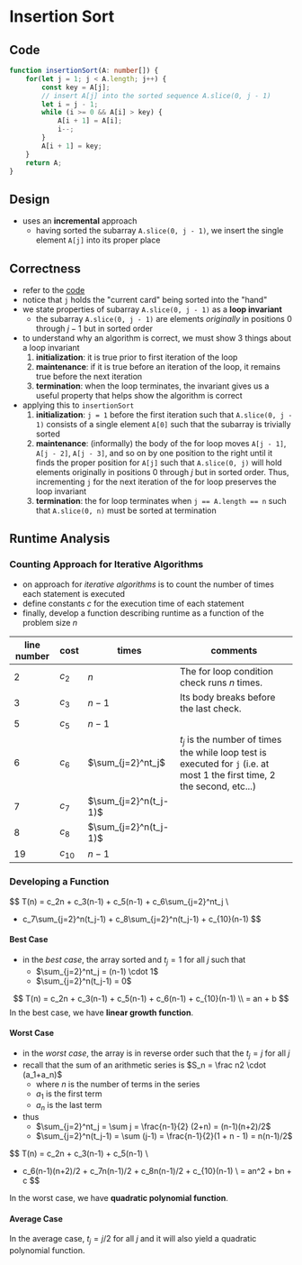 # Insertion Sort

## Code

```typescript
function insertionSort(A: number[]) {
	for(let j = 1; j < A.length; j++) {
		const key = A[j];
		// insert A[j] into the sorted sequence A.slice(0, j - 1)
		let i = j - 1;
		while (i >= 0 && A[i] > key) {
			A[i + 1] = A[i];
			i--;
		}
		A[i + 1] = key;
	}
	return A;
}
```

## Design

- uses an **incremental** approach
  - having sorted the subarray `A.slice(0, j - 1)`, we insert the single element `A[j]` into its proper place

## Correctness

- refer to the [code](#Code)
- notice that `j` holds the "current card" being sorted into the "hand"
- we state properties of subarray `A.slice(0, j - 1)` as a **loop invariant**
  - the subarray `A.slice(0, j - 1)` are elements *originally* in positions $0$ through $j-1$ but in sorted order
- to understand why an algorithm is correct, we must show 3 things about a loop invariant
  1. **initialization**: it is true prior to first iteration of the loop
  2. **maintenance**: if it is true before an iteration of the loop, it remains true before the next iteration
  3. **termination**: when the loop terminates, the invariant gives us a useful property that helps show the algorithm is correct
- applying this to `insertionSort`
  1. **initialization**: `j = 1` before the first iteration such that `A.slice(0, j - 1)` consists of a single element `A[0]` such that the subarray is trivially sorted
  2. **maintenance**: (informally) the body of the for loop moves `A[j - 1]`, `A[j - 2]`, `A[j - 3]`, and so on by one position to the right until it finds the proper position for `A[j]` such that `A.slice(0, j)` will hold elements originally in positions $0$ through $j$ but in sorted order. Thus, incrementing `j` for the next iteration of the for loop preserves the loop invariant
  3. **termination**: the for loop terminates when `j == A.length == n` such that `A.slice(0, n)` must be sorted at termination 

## Runtime Analysis

### Counting Approach for Iterative Algorithms 

- on approach for *iterative algorithms* is to count the number of times each statement is executed
- define constants $c$ for the execution time of each statement
- finally, develop a function describing runtime as a function of the problem size $n$

| line number | cost     | times                 | comments                                                     |
| ----------- | -------- | --------------------- | ------------------------------------------------------------ |
| 2           | $c_2$    | $n$                   | The for loop condition check runs $n$ times.                 |
| 3           | $c_3$    | $n-1$                 | Its body breaks before the last check.                       |
| 5           | $c_5$    | $n-1$                 |                                                              |
| 6           | $c_6$    | $\sum_{j=2}^nt_j$     | $t_j$ is the number of times the while loop test is executed for `j` (i.e. at most 1 the first time, 2 the second, etc...) |
| 7           | $c_7$    | $\sum_{j=2}^n(t_j-1)$ |                                                              |
| 8           | $c_8$    | $\sum_{j=2}^n(t_j-1)$ |                                                              |
| 19          | $c_{10}$ | $n-1$                 |                                                              |

### Developing a Function

$$
T(n) = c_2n + c_3(n-1) + c_5(n-1) + c_6\sum_{j=2}^nt_j \\
+ c_7\sum_{j=2}^n(t_j-1) + c_8\sum_{j=2}^n(t_j-1) + c_{10}(n-1)
$$

#### Best Case

- in the *best case*, the array sorted and $t_j=1$ for all $j$ such that
  - $\sum_{j=2}^nt_j = (n-1) \cdot 1$
  - $\sum_{j=2}^n(t_j-1) = 0$

$$
T(n) = c_2n + c_3(n-1) + c_5(n-1) + c_6(n-1) + c_{10}(n-1) \\
= an + b
$$
In the best case, we have **linear growth function**.

#### Worst Case

- in the *worst case*, the array is in reverse order such that the $t_j = j$ for all $j$
- recall that the sum of an arithmetic series is $S_n = \frac n2 \cdot (a_1+a_n)$
  - where $n$ is the number of terms in the series
  - $a_1$ is the first term
  - $a_n$ is the last term
- thus
  - $\sum_{j=2}^nt_j = \sum j = \frac{n-1}{2} (2+n) = (n-1)(n+2)/2$
  - $\sum_{j=2}^n(t_j-1) = \sum (j-1) = \frac{n-1}{2}(1 + n - 1) = n(n-1)/2$

$$
T(n) = c_2n + c_3(n-1) + c_5(n-1) \\
+ c_6(n-1)(n+2)/2 + c_7n(n-1)/2 + c_8n(n-1)/2 + c_{10}(n-1) \\
= an^2 + bn + c
$$

In the worst case, we have **quadratic polynomial function**.

#### Average Case

In the average case, $t_j=j/2$ for all $j$ and it will also yield a quadratic polynomial function.
